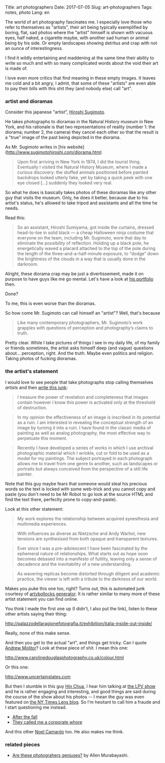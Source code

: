 Title: art photographers
Date: 2017-07-05
Slug: art-photographers
Tags: notes, photo
Lang: en

The world of art photography fascinates me. I especially love those who refer to themselves as "artists", their art being typically exemplified by boring, flat, sad photos where the "artist" himself is shown with vacuous eyes, half naked, a cigarette maybe, with another sad human or animal being by his side. Or empty landscapes showing detritus and crap with not an ounce of interestingness.

I find it wildly entertaining and maddening at the same time their ability to write so much and with so many complicated words about the void their art is made of.

I love even more critics that find meaning in these empty images. It leaves me cold and a bit angry, I admit, that some of these "artists" are even able to pay their bills with this shit they (and nobody else) call "art".

<!-- PELICAN_END_SUMMARY -->

### artist and dioramas

Consider this japanese "artist", [Hiroshi Sugimoto](http://www.nytimes.com/2012/10/09/arts/design/hiroshi-sugimoto-at-the-american-museum-of-natural-history.html).

He takes photographs to dioramas in the Natural History museum in New York, and his rationale is that two representations of reality (number 1: the diorama; number 2, the camera) they cancel each other so that the result is a "true" image of the past being depicted in the diorama.

As Mr. Sugimoto writes in [his website](http://www.sugimotohiroshi.com/diorama.html:

> Upon first arriving in New York in 1974, I did the tourist thing. Eventually I visited the Natural History Museum, where I made a curious discovery: the stuffed animals positioned before painted backdrops looked utterly fake, yet by taking a quick peek with one eye closed [...] suddenly they looked very real.

So what he does is basically takes photos of these dioramas like any other guy that visits the museum. Only, he does it better, because due to his artist's status, he's allowed to take tripod and assistants and all the time he needs.

Read this:

> So an assistant, Hiroshi Sumiyama, got inside the curtains, dressed head-to-toe in solid black — a cheap Halloween ninja costume that everyone on the team, including Mr. Sugimoto, wore that day to eliminate the possibility of reflection. Holding up a black pole, he energetically waved a placard attached to the top of the pole during the length of the three-and-a-half-minute exposure, to “dodge” down the brightness of the clouds in a way that is usually done in the darkroom.

Alright, these diorama crap may be just a divertissement, made it on purpose to have guys like me go mental. Let's have a look at [his portfolio](http://www.sugimotohiroshi.com/portfolio.html) then.

Done?

To me, this is even worse than the dioramas.

So how come Mr. Sugimoto can call himself an "artist"? Well, that's because

> Like many contemporary photographers, Mr. Sugimoto’s work grapples with questions of perception and photography’s claims to truth.

Pretty clear. While I take pictures of things I see in my daily life, of my family or friends sometimes, the artist asks himself deep (and vague) questions about... perception, right. And the truth. Maybe even politics and religion. Taking photos of fucking dioramas.

### the artist's statement

I would love to see people that take photographs stop calling themselves _artists_ and then [write this junk](http://geandypavon.net/?page_id=764):

>I treasure the power of revelation and completeness that images contain however I know this power is activated only at the threshold of destruction.

> In my opinion the effectiveness of an image is inscribed in its potential as a ruin. I am interested in revealing the conceptual strength of an image by turning it into a ruin. I have found in the classic media of painting as well as analog photography, the most effective way to perpetuate this moment.

> Recently I have developed a series of works in which I use archival photographic material which I wrinkle, cut or fold to be used as a model for my paintings. The subject portrayed in each photograph allows me to travel from one genre to another, such as landscapes or portraits but always conceived from the perspective of a still life painter.

Note that this guy maybe fears that someone would steal his precious words so the text is locked with some web-trick and you cannot copy and paste (you don't need to be Mr Robot to go look at the source HTML and find the text there, perfeclty prone to copy-and-paste).

Look at this other statement:

> My work explores the relationship between acquired synesthesia and multimedia experiences.

> With influences as diverse as Nietzsche and Andy Warhol, new tensions are synthesised from both opaque and transparent textures.

>Ever since I was a pre-adolescent I have been fascinated by the ephemeral nature of relationships. What starts out as hope soon becomes debased into a manifesto of futility, leaving only a sense of decadence and the inevitability of a new understanding.

>As wavering replicas become distorted through diligent and academic practice, the viewer is left with a tribute to the darkness of our world.

Makes you puke this one too, right? Turns out, this is automated junk courtesy of [artybollocks
generator](http://artybollocks.com/#abg_full). It is rather similar to many more of these artist statement you can find online.

You think I made the first one up (I didn't, I also put the link), listen to these other artists saying their thing:

<http://palazzodellaragionefotografia.it/exhibition/italia-inside-out-inside/>

Really, none of this make sense.

And then you get to the actual "art", and things get tricky. Can I quote [Andrew Molitor](http://photothunk.blogspot.no/)? Look at these piece of shit. I mean this one:

<http://www.carolinedouglasphotography.co.uk/colour.html>

Or this one:

<http://www.uncertainstates.com>


But then I stumble in this guy [Hin Chua](http://journal.hinius.net/), I hear him talking at [the LPV show](http://lpvshow.com/episode-3-1-hin-chua/) and he is rather engaging and interesting, and good things are said during the course of the show about his photos -- I mean the guy was even featured on [the NY Times Lens blog](http://lens.blogs.nytimes.com/2011/04/15/ephemeral-paradise-in-medium-format/?_r=1). So I'm hesitant to call him a fraude and I start questioning me instead.


* [After the fall](http://www.hinius.net/after-the-fall/)
* [They called me a corporate whore](http://www.hinius.net/they-called-me-a-corporate-whore/)

And this other [Noel Camardo](http://www.noelcamardo.com/Giant/1/caption) too. He also makes me think.

### related pieces

* [Are these photograhers geniuses?](https://blog.photoshelter.com/2012/10/are-these-photographers-geniuses) by Allen Murabayashi.
